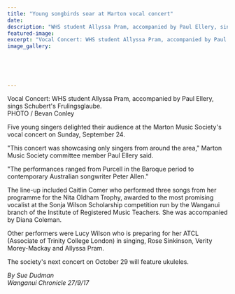 ```yaml
---
title: "Young songbirds soar at Marton vocal concert"
date: 
description: "WHS student Allyssa Pram, accompanied by Paul Ellery, sings Schubert's Frulingsglaube..."
featured-image: 
excerpt: "Vocal Concert: WHS student Allyssa Pram, accompanied by Paul Ellery, sings Schubert's Frulingsglaube."
image_gallery:
	
	
	
	
	
---
```


<p><span>Vocal Concert: WHS student Allyssa Pram, accompanied by Paul Ellery, sings Schubert's Frulingsglaube.<br />PHOTO / Bevan Conley</span></p>
<p class="element element-paragraph">Five young singers delighted their audience at the Marton Music Society's vocal concert on Sunday, September 24.</p>
<p class="element element-paragraph">"This concert was showcasing only singers from around the area," Marton Music Society committee member Paul Ellery said.</p>
<p class="element element-paragraph">"The performances ranged from Purcell in the Baroque period to contemporary Australian songwriter Peter Allen."</p>
<p class="element element-paragraph">The line-up included Caitlin Comer who performed three songs from her programme for the Nita Oldham Trophy, awarded to the most promising vocalist at the Sonja Wilson Scholarship competition run by the Wanganui branch of the Institute of Registered Music Teachers. She was accompanied by Diana Coleman.</p>
<p class="element element-paragraph">Other performers were Lucy Wilson who is preparing for her ATCL (Associate of Trinity College London) in singing, Rose Sinkinson, Verity Morey-Mackay and Allyssa Pram.</p>
<p class="element element-paragraph">The society's next concert on October 29 will feature ukuleles.</p>
<p class="element element-paragraph"><em>By Sue Dudman</em><br /><em>Wanganui Chronicle 27/9/17</em></p>

